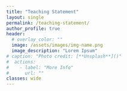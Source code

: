```yaml
---
title: "Teaching Statement"
layout: single
permalink: /teaching-statement/
author_profile: true
header:
  # overlay_color: ""
  image: /assets/images/img-name.png
  image_description: "Lorem Ipsum"
# caption: "Photo credit: [**Unsplash**]()"
#  actions:
#    - label: "More Info"
#      url: ""
classes: wide 
---
```

